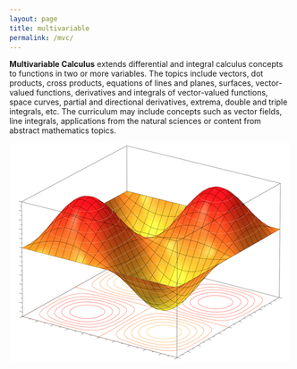 ```yaml
---
layout: page
title: multivariable
permalink: /mvc/
---
```


<script src="https://www.w3schools.com/lib/w3.js"></script>

<b>Multivariable Calculus</b> extends differential and integral calculus concepts to functions in two or more variables. The topics include vectors, dot products, cross products, equations of lines and planes, surfaces, vector-valued functions, derivatives and integrals of vector-valued functions, space curves, partial and directional derivatives, extrema, double and triple integrals, etc. The curriculum may include concepts such as vector fields, line integrals, applications from the natural sciences or content from abstract mathematics topics. 

<p align="center"> <img src="/d-img/mvc.png" border="0"> </p>